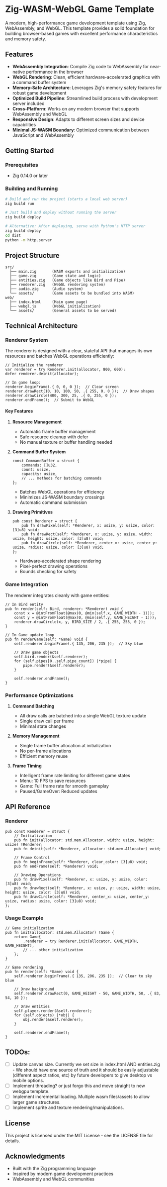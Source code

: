 # Zig-WASM-WebGL Game Template

A modern, high-performance game development template using Zig, WebAssembly, and WebGL. This template provides a solid foundation for building browser-based games with excellent performance characteristics and memory safety.

## Features

- **WebAssembly Integration**: Compile Zig code to WebAssembly for near-native performance in the browser
- **WebGL Rendering**: Clean, efficient hardware-accelerated graphics with a command buffer system
- **Memory-Safe Architecture**: Leverages Zig's memory safety features for robust game development
- **Optimized Build Pipeline**: Streamlined build process with development server included
- **Cross-Platform**: Works on any modern browser that supports WebAssembly and WebGL
- **Responsive Design**: Adapts to different screen sizes and device capabilities
- **Minimal JS-WASM Boundary**: Optimized communication between JavaScript and WebAssembly

## Getting Started

### Prerequisites

- Zig 0.14.0 or later

### Building and Running

```bash
# Build and run the project (starts a local web server)
zig build run

# Just build and deploy without running the server
zig build deploy

# Alternative: After deploying, serve with Python's HTTP server
zig build deploy
cd dist
python -m http.server
```

## Project Structure

```
src/
  ├── main.zig       (WASM exports and initialization)
  ├── game.zig       (Game state and logic)
  ├── entities.zig   (Game objects like Bird and Pipe)
  ├── renderer.zig   (WebGL rendering system)
  ├── audio.zig      (Audio system)
  └── assets/        (Game assets to be bundled into WASM)
web/
  ├── index.html     (Main game page)
  ├── webgl.js       (WebGL initialization)
  └── assets/        (General assets to be served)
```

## Technical Architecture

### Renderer System

The renderer is designed with a clear, stateful API that manages its own resources and batches WebGL operations efficiently:

```zig
// Initialize the renderer
var renderer = try Renderer.init(allocator, 800, 600);
defer renderer.deinit(allocator);

// In game loop:
renderer.beginFrame(.{ 0, 0, 0 });  // Clear screen
renderer.drawRect(10, 10, 100, 50, .{ 255, 0, 0 });  // Draw shapes
renderer.drawCircle(400, 300, 25, .{ 0, 255, 0 });
renderer.endFrame();  // Submit to WebGL
```

#### Key Features

1. **Resource Management**
   - Automatic frame buffer management
   - Safe resource cleanup with defer
   - No manual texture or buffer handling needed

2. **Command Buffer System**
   ```zig
   const CommandBuffer = struct {
       commands: []u32,
       count: usize,
       capacity: usize,
       // ... methods for batching commands
   };
   ```
   - Batches WebGL operations for efficiency
   - Minimizes JS-WASM boundary crossings
   - Automatic command submission

3. **Drawing Primitives**
   ```zig
   pub const Renderer = struct {
       pub fn drawPixel(self: *Renderer, x: usize, y: usize, color: [3]u8) void;
       pub fn drawRect(self: *Renderer, x: usize, y: usize, width: usize, height: usize, color: [3]u8) void;
       pub fn drawCircle(self: *Renderer, center_x: usize, center_y: usize, radius: usize, color: [3]u8) void;
   };
   ```
   - Hardware-accelerated shape rendering
   - Pixel-perfect drawing operations
   - Bounds checking for safety

### Game Integration

The renderer integrates cleanly with game entities:

```zig
// In Bird entity
pub fn render(self: Bird, renderer: *Renderer) void {
    const x = @intFromFloat(@max(0, @min(self.x, GAME_WIDTH - 1)));
    const y = @intFromFloat(@max(0, @min(self.y, GAME_HEIGHT - 1)));
    renderer.drawCircle(x, y, BIRD_SIZE / 2, .{ 255, 255, 0 });
}

// In Game update loop
pub fn renderGame(self: *Game) void {
    self.renderer.beginFrame(.{ 135, 206, 235 });  // Sky blue
    
    // Draw game objects
    self.bird.render(&self.renderer);
    for (self.pipes[0..self.pipe_count]) |*pipe| {
        pipe.render(&self.renderer);
    }
    
    self.renderer.endFrame();
}
```

### Performance Optimizations

1. **Command Batching**
   - All draw calls are batched into a single WebGL texture update
   - Single draw call per frame
   - Minimal state changes

2. **Memory Management**
   - Single frame buffer allocation at initialization
   - No per-frame allocations
   - Efficient memory reuse

3. **Frame Timing**
   - Intelligent frame rate limiting for different game states
   - Menu: 10 FPS to save resources
   - Game: Full frame rate for smooth gameplay
   - Paused/GameOver: Reduced updates

## API Reference

### Renderer

```zig
pub const Renderer = struct {
    // Initialization
    pub fn init(allocator: std.mem.Allocator, width: usize, height: usize) !Renderer;
    pub fn deinit(self: *Renderer, allocator: std.mem.Allocator) void;

    // Frame Control
    pub fn beginFrame(self: *Renderer, clear_color: [3]u8) void;
    pub fn endFrame(self: *Renderer) void;

    // Drawing Operations
    pub fn drawPixel(self: *Renderer, x: usize, y: usize, color: [3]u8) void;
    pub fn drawRect(self: *Renderer, x: usize, y: usize, width: usize, height: usize, color: [3]u8) void;
    pub fn drawCircle(self: *Renderer, center_x: usize, center_y: usize, radius: usize, color: [3]u8) void;
};
```

### Usage Example

```zig
// Game initialization
pub fn init(allocator: std.mem.Allocator) !Game {
    return Game{
        .renderer = try Renderer.init(allocator, GAME_WIDTH, GAME_HEIGHT),
        // ... other initialization
    };
}

// Game rendering
pub fn render(self: *Game) void {
    self.renderer.beginFrame(.{ 135, 206, 235 });  // Clear to sky blue
    
    // Draw background
    self.renderer.drawRect(0, GAME_HEIGHT - 50, GAME_WIDTH, 50, .{ 83, 54, 10 });
    
    // Draw entities
    self.player.render(&self.renderer);
    for (self.objects) |*obj| {
        obj.render(&self.renderer);
    }
    
    self.renderer.endFrame();
}
```

## TODOs:
- [ ] Update canvas size. Currently we set size in index.html AND entities.zig - We should have one source of truth and it should be easily adjustable (different aspect ratios, etc) by future developers to give desktop vs mobile options.
- [ ] Implement threading? or just forgo this and move straight to new webgpu template.
- [ ] Implement incremental loading. Multiple wasm files/assets to allow larger game structures.
- [ ] Implement sprite and texture rendering/manipulations.

## License

This project is licensed under the MIT License - see the LICENSE file for details.

## Acknowledgments

- Built with the Zig programming language
- Inspired by modern game development practices
- WebAssembly and WebGL communities